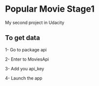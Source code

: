 # Popular Movie Stage1

  My second project in Udacity

## To get data

1- Go to package api

2- Enter to MoviesApi

3- Add you api_key

4- Launch the app